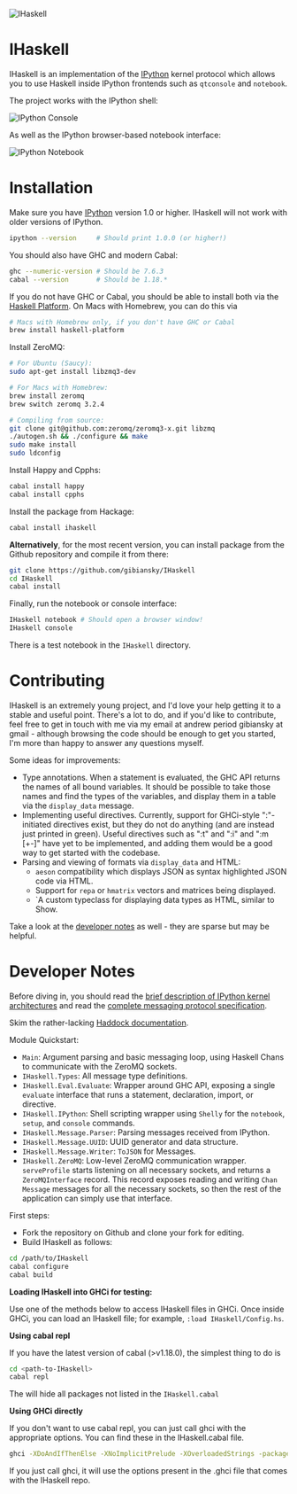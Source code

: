 ![IHaskell](https://raw.github.com/gibiansky/IHaskell/master/images/ihaskell-logo.png)

IHaskell
===
IHaskell is an implementation of the [IPython](http://ipython.org) kernel protocol which allows you to use Haskell inside IPython frontends such as `qtconsole` and `notebook`.

The project works with the IPython shell:

![IPython Console](https://raw.github.com/gibiansky/IHaskell/master/images/ihaskell-console.png)

As well as the IPython browser-based notebook interface:

![IPython Notebook](https://raw.github.com/gibiansky/IHaskell/master/images/ihaskell-notebook.png)

Installation
===

Make sure you have [IPython](http://ipython.org/) version 1.0 or higher. IHaskell will not work with older versions of IPython.
```bash
ipython --version     # Should print 1.0.0 (or higher!)
```

You should also have GHC and modern Cabal:
```bash
ghc --numeric-version # Should be 7.6.3
cabal --version       # Should be 1.18.*
```
If you do not have GHC or Cabal, you should be able to install both via the 
[Haskell Platform](http://www.haskell.org/platform/). On Macs with Homebrew, you can do this via
```bash
# Macs with Homebrew only, if you don't have GHC or Cabal
brew install haskell-platform
```

Install ZeroMQ:
```bash
# For Ubuntu (Saucy):
sudo apt-get install libzmq3-dev

# For Macs with Homebrew:
brew install zeromq
brew switch zeromq 3.2.4

# Compiling from source:
git clone git@github.com:zeromq/zeromq3-x.git libzmq
./autogen.sh && ./configure && make
sudo make install
sudo ldconfig
```

Install Happy and Cpphs:
```bash
cabal install happy
cabal install cpphs
```

Install the package from Hackage:
```bash
cabal install ihaskell
```

**Alternatively**, for the most recent version, you can install package from the Github repository and compile it from there:
```bash
git clone https://github.com/gibiansky/IHaskell
cd IHaskell
cabal install
```

Finally, run the notebook or console interface:
```bash
IHaskell notebook # Should open a browser window!
IHaskell console
```

There is a test notebook in the `IHaskell` directory.

Contributing
===

IHaskell is an extremely young project, and I'd love your help getting it to a stable and useful point. There's a lot to do, and if you'd like to contribute, feel free to get in touch with me via my email at andrew period gibiansky at gmail - although browsing the code should be enough to get you started, I'm more than happy to answer any questions myself.

Some ideas for improvements:
- Type annotations. When a statement is evaluated, the GHC API returns the names of all bound variables. It should be possible to take those names and find the types of the variables, and display them in a table via the `display_data` message. 
- Implementing useful directives. Currently, support for GHCi-style ":"-initiated directives exist, but they do not do anything (and are instead just printed in green). Useful directives such as ":t" and ":i" and ":m [+-]" have yet to be implemented, and adding them would be a good way to get started with the codebase.
- Parsing and viewing of formats via `display_data` and HTML:
    - `aeson` compatibility which displays JSON as syntax highlighted JSON code via HTML.
    - Support for `repa` or `hmatrix` vectors and matrices being displayed.
    - `A custom typeclass for displaying data types as HTML, similar to Show.

Take a look at the [developer notes](https://github.com/gibiansky/IHaskell/blob/master/README.md#developer-notes) as well - they are sparse but may be helpful.

Developer Notes
===

Before diving in, you should read the [brief description of IPython kernel architectures](http://andrew.gibiansky.com/blog/ipython/ipython-kernels/)
and read the [complete messaging protocol specification](http://ipython.org/ipython-doc/dev/development/messaging.html).

Skim the rather-lacking [Haddock documentation](http://gibiansky.github.io/IHaskell/IHaskell/).

Module Quickstart: 
- `Main`: Argument parsing and basic messaging loop, using Haskell Chans to communicate with the ZeroMQ sockets.
- `IHaskell.Types`: All message type definitions.
- `IHaskell.Eval.Evaluate`: Wrapper around GHC API, exposing a single `evaluate` interface that runs a statement, declaration, import, or directive.
- `IHaskell.IPython`: Shell scripting wrapper using `Shelly` for the `notebook`, `setup`, and `console` commands.
- `IHaskell.Message.Parser`: Parsing messages received from IPython.
- `IHaskell.Message.UUID`: UUID generator and data structure.
- `IHaskell.Message.Writer`: `ToJSON` for Messages.
- `IHaskell.ZeroMQ`: Low-level ZeroMQ communication wrapper. `serveProfile` starts listening on all necessary sockets, and returns a `ZeroMQInterface` record. This record exposes reading and writing `Chan Message` messages for all the necessary sockets, so then the rest of the application can simply use that interface.

First steps:

- Fork the repository on Github and clone your fork for editing. 
- Build IHaskell as follows:

```bash 
cd /path/to/IHaskell
cabal configure
cabal build
```

**Loading IHaskell into GHCi for testing:**

Use one of the methods below to access IHaskell files in GHCi. Once inside GHCi, you can load an IHaskell file; for example, `:load IHaskell/Config.hs`.

**Using cabal repl**

If you have the latest version of cabal (>v1.18.0), the simplest thing to do is 

```bash
cd <path-to-IHaskell>
cabal repl
```

The will hide all packages not listed in the
`IHaskell.cabal`

**Using GHCi directly**

If you don't want to use cabal repl, you can just call ghci with the appropriate options. You can find these in the IHaskell.cabal file. 

```bash
ghci -XDoAndIfThenElse -XNoImplicitPrelude -XOverloadedStrings -package ghc -optP-include -optPdist/build/autogen/cabal_macros.h
```

If you just call ghci, it will use the options present in the .ghci file that comes with the IHaskell repo. 

